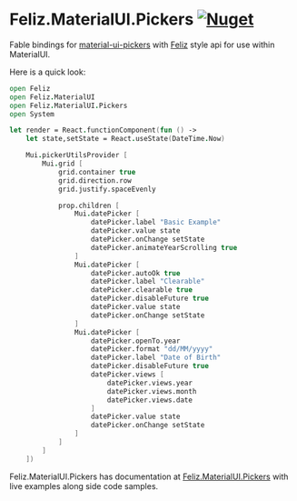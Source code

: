 # Feliz.MaterialUI.Pickers [![Nuget](https://img.shields.io/nuget/v/Feliz.MaterialUI.Pickers.svg?maxAge=0&colorB=brightgreen)](https://www.nuget.org/packages/Feliz.MaterialUI.Pickers)

Fable bindings for [material-ui-pickers](https://github.com/mui-org/material-ui-pickers) with [Feliz](https://github.com/Zaid-Ajaj/Feliz) style api for use within MaterialUI.

Here is a quick look:

```fs
open Feliz
open Feliz.MaterialUI
open Feliz.MaterialUI.Pickers
open System

let render = React.functionComponent(fun () ->
    let state,setState = React.useState(DateTime.Now)

    Mui.pickerUtilsProvider [
        Mui.grid [
            grid.container true
            grid.direction.row
            grid.justify.spaceEvenly

            prop.children [
                Mui.datePicker [
                    datePicker.label "Basic Example"
                    datePicker.value state
                    datePicker.onChange setState
                    datePicker.animateYearScrolling true
                ]
                Mui.datePicker [
                    datePicker.autoOk true
                    datePicker.label "Clearable"
                    datePicker.clearable true
                    datePicker.disableFuture true
                    datePicker.value state
                    datePicker.onChange setState
                ]
                Mui.datePicker [
                    datePicker.openTo.year
                    datePicker.format "dd/MM/yyyy"
                    datePicker.label "Date of Birth"
                    datePicker.disableFuture true
                    datePicker.views [
                        datePicker.views.year
                        datePicker.views.month
                        datePicker.views.date
                    ]
                    datePicker.value state
                    datePicker.onChange setState
                ]
            ]
        ]
    ])
```

Feliz.MaterialUI.Pickers has documentation at [Feliz.MaterialUI.Pickers](https://shmew.github.io/Feliz.MaterialUI.Pickers/) with live examples along side code samples.
